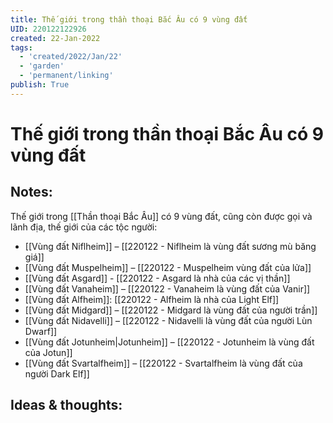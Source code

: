 ```yaml
---
title: Thế giới trong thần thoại Bắc Âu có 9 vùng đất
UID: 220122122926
created: 22-Jan-2022
tags:
  - 'created/2022/Jan/22'
  - 'garden'
  - 'permanent/linking'
publish: True
---
```

# Thế giới trong thần thoại Bắc Âu có 9 vùng đất

## Notes:
Thế giới trong [[Thần thoại Bắc Âu]] có 9 vùng đất, cũng còn được gọi và lãnh địa, thế giới của các tộc người:

- [[Vùng đất Niflheim]] – [[220122 - Niflheim là vùng đất sương mù băng giá]]
- [[Vùng đất Muspelheim]] – [[220122 - Muspelheim vùng đất của lửa]]
- [[Vùng đất Asgard]] - [[220122 - Asgard là nhà của các vị thần]]
- [[Vùng đất Vanaheim]] – [[220122 - Vanaheim là vùng đất của Vanir]]
- [[Vùng đất Alfheim]]: [[220122 - Alfheim là nhà của Light Elf]]
- [[Vùng đất Midgard]] – [[220122 - Midgard là vùng đất của người trần]]
- [[Vùng đất Nidavelli]] – [[220122 - Nidavelli là vùng đất của người Lùn Dwarf]]
- [[Vùng đất Jotunheim|Jotunheim]] – [[220122 - Jotunheim là vùng đất của Jotun]]
- [[Vùng đất Svartalfheim]] – [[220122 - Svartalfheim là vùng đất của người Dark Elf]]

## Ideas & thoughts:


